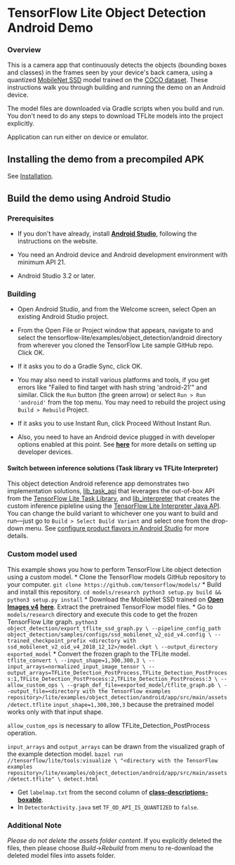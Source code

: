 # TensorFlow Lite Object Detection Android Demo

### Overview

This is a camera app that continuously detects the objects (bounding boxes and
classes) in the frames seen by your device's back camera, using a quantized
[MobileNet SSD](https://github.com/tensorflow/models/tree/master/research/object_detection)
model trained on the [COCO dataset](http://cocodataset.org/). These instructions
walk you through building and running the demo on an Android device.

The model files are downloaded via Gradle scripts when you build and run. You
don't need to do any steps to download TFLite models into the project
explicitly.

Application can run either on device or emulator.

## Installing the demo from a precompiled APK

See [Installation](INSTALL.md).

## Build the demo using Android Studio

### Prerequisites

*   If you don't have already, install
    **[Android Studio](https://developer.android.com/studio/index.html)**,
    following the instructions on the website.

*   You need an Android device and Android development environment with minimum
    API 21.

*   Android Studio 3.2 or later.

### Building

*   Open Android Studio, and from the Welcome screen, select Open an existing
    Android Studio project.

*   From the Open File or Project window that appears, navigate to and select
    the tensorflow-lite/examples/object_detection/android directory from
    wherever you cloned the TensorFlow Lite sample GitHub repo. Click OK.

*   If it asks you to do a Gradle Sync, click OK.

*   You may also need to install various platforms and tools, if you get errors
    like "Failed to find target with hash string 'android-21'" and similar.
    Click the `Run` button (the green arrow) or select `Run > Run 'android'`
    from the top menu. You may need to rebuild the project using `Build >
    Rebuild` Project.

*   If it asks you to use Instant Run, click Proceed Without Instant Run.

*   Also, you need to have an Android device plugged in with developer options
    enabled at this point. See
    **[here](https://developer.android.com/studio/run/device)** for more details
    on setting up developer devices.

#### Switch between inference solutions (Task library vs TFLite Interpreter)

This object detection Android reference app demonstrates two implementation
solutions,
[lib_task_api](https://github.com/tensorflow/examples/tree/master/lite/examples/nl_classification/android/lib_task_api)
that leverages the out-of-box API from the
[TensorFlow Lite Task Library](https://www.tensorflow.org/lite/inference_with_metadata/task_library/object_detector),
and
[lib_interpreter](https://github.com/tensorflow/examples/tree/master/lite/examples/text_classification/android/lib_interpreter)
that creates the custom inference pipleline using the
[TensorFlow Lite Interpreter Java API](https://www.tensorflow.org/lite/guide/inference#load_and_run_a_model_in_java).
You can change the build variant to whichever one you want to build and run—just
go to `Build > Select Build Variant` and select one from the drop-down menu. See
[configure product flavors in Android Studio](https://developer.android.com/studio/build/build-variants#product-flavors)
for more details.

### Custom model used

This example shows you how to perform TensorFlow Lite object detection using a
custom model. * Clone the TensorFlow models GitHub repository to your computer.
`git clone https://github.com/tensorflow/models/` * Build and install this
repository. `cd models/research python3 setup.py build && python3 setup.py
install` * Download the MobileNet SSD trained on
**[Open Images v4](https://storage.googleapis.com/openimages/web/factsfigures_v4.html)**
**[here](https://github.com/tensorflow/models/blob/master/research/object_detection/g3doc/tf1_detection_zoo.md)**.
Extract the pretrained TensorFlow model files. * Go to `models/research`
directory and execute this code to get the frozen TensorFlow Lite graph.
`python3 object_detection/export_tflite_ssd_graph.py \ --pipeline_config_path
object_detection/samples/configs/ssd_mobilenet_v2_oid_v4.config \
--trained_checkpoint_prefix <directory with
ssd_mobilenet_v2_oid_v4_2018_12_12>/model.ckpt \ --output_directory
exported_model` * Convert the frozen graph to the TFLite model. `tflite_convert
\ --input_shape=1,300,300,3 \ --input_arrays=normalized_input_image_tensor \
--output_arrays=TFLite_Detection_PostProcess,TFLite_Detection_PostProcess:1,TFLite_Detection_PostProcess:2,TFLite_Detection_PostProcess:3
\ --allow_custom_ops \ --graph_def_file=exported_model/tflite_graph.pb \
--output_file=<directory with the TensorFlow examples
repository>/lite/examples/object_detection/android/app/src/main/assets/detect.tflite`
`input_shape=1,300,300,3` because the pretrained model works only with that
input shape.

`allow_custom_ops` is necessary to allow TFLite_Detection_PostProcess operation.

`input_arrays` and `output_arrays` can be drawn from the visualized graph of the
example detection model. `bazel run //tensorflow/lite/tools:visualize \
"<directory with the TensorFlow examples
repository>/lite/examples/object_detection/android/app/src/main/assets/detect.tflite"
\ detect.html`

*   Get `labelmap.txt` from the second column of
    **[class-descriptions-boxable](https://storage.googleapis.com/openimages/2018_04/class-descriptions-boxable.csv)**.
*   In `DetectorActivity.java` set `TF_OD_API_IS_QUANTIZED` to `false`.

### Additional Note

_Please do not delete the assets folder content_. If you explicitly deleted the
files, then please choose *Build*->*Rebuild* from menu to re-download the
deleted model files into assets folder.
